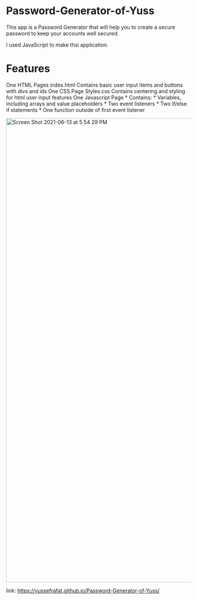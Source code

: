 # Password-Generator-of-Yuss

This app is a Password Generator that will help you to create a secure password to keep your accounts well secured.

I used JavaScript to make thsi application.

# Features 

One HTML Pages
index.html
Contains basic user input items and buttons with divs and ids
One CSS Page
Styles.css
Contains centering and styling for html user input features
One Javascript Page * Contains: * Variables, including arrays and value placeholders * Two event listeners * Two if/else if statements * One function outside of first event listener

<img width="1261" alt="Screen Shot 2021-06-13 at 5 54 29 PM" src="https://user-images.githubusercontent.com/82121166/121823131-3192b100-cc71-11eb-815f-f06ffa09f886.png">

link: https://yussefrafat.github.io/Password-Generator-of-Yuss/

